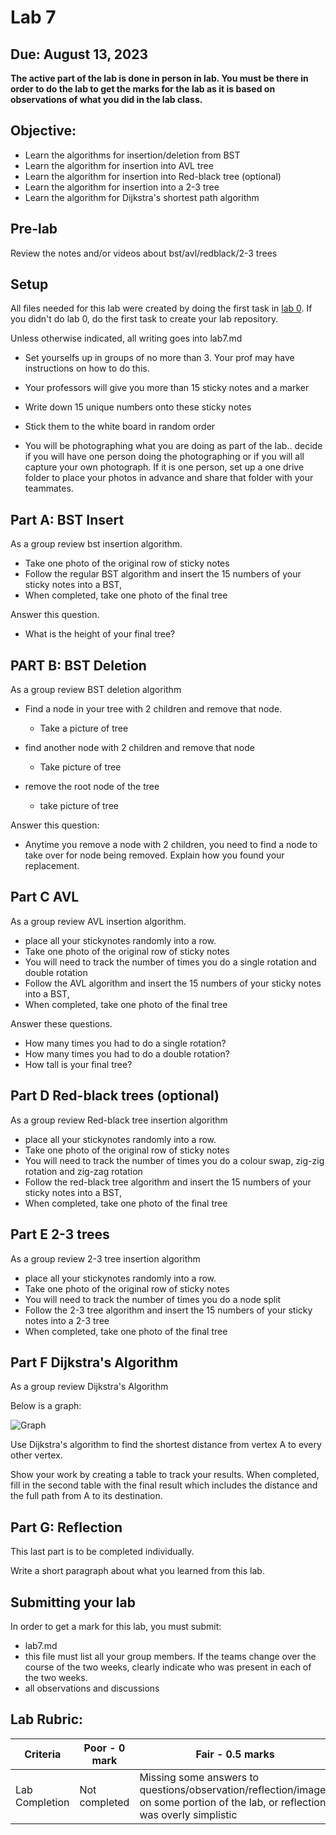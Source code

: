 # Lab 7

## Due: August 13, 2023

**The active part of the lab is done in person in lab.  You must be there in order to do the lab to get the marks for the lab as it is based on observations of what you did in the lab class.**

## Objective:

- Learn the algorithms for insertion/deletion from BST
- Learn the algorithm for insertion into AVL tree 
- Learn the algorithm for insertion into Red-black tree (optional)
- Learn the algorithm for insertion into a 2-3 tree
- Learn the algorithm for Dijkstra's shortest path algorithm

## Pre-lab

Review the notes and/or videos about bst/avl/redblack/2-3 trees

## Setup

All files needed for this lab were created by doing the first task in [lab 0](lab-00.md).  If you didn't do lab 0, do the first task to create your lab repository.

Unless otherwise indicated, all writing goes into lab7.md  
* Set yourselfs up in groups of no more than 3.  Your prof may have instructions on how to do this.
* Your professors will give you more than 15 sticky notes and a marker
* Write down 15 unique numbers onto these sticky notes

* Stick them to the white board in random order
* You will be photographing what you are doing as part of the lab.. decide if you will have one person doing the photographing or if you will all capture your own photograph.  If it is one person, set up a one drive folder to place your photos in advance and share that folder with your teammates.


## Part A: BST Insert

As a group review bst insertion algorithm.

* Take one photo of the original row of sticky notes
* Follow the regular BST algorithm and insert the 15 numbers of your sticky notes into a BST, 
* When completed, take one photo of the final tree


Answer this question.

* What is the height of your final tree?


## PART B: BST Deletion

As a group review BST deletion algorithm

* Find a node in your tree with 2 children and remove that node.
	* Take a picture of tree
* find another node with 2 children and remove that node
	* Take picture of tree

* remove the root node of the tree
	* take picture of tree

Answer this question:

* Anytime you remove a node with 2 children, you need to find a node to take over for node being removed.  Explain how you found your replacement.


## Part C AVL


As a group review AVL insertion algorithm.

* place all your stickynotes randomly into a row.
* Take one photo of the original row of sticky notes
* You will need to track the number of times you do a single rotation and double rotation
* Follow the AVL algorithm and insert the 15 numbers of your sticky notes into a BST, 
* When completed, take one photo of the final tree

Answer these questions. 
* How many times you had to do a single rotation?
* How many times you had to do a double rotation?
* How tall is your final tree?

## Part D Red-black trees (optional)

As a group review Red-black tree insertion algorithm

* place all your stickynotes randomly into a row.
* Take one photo of the original row of sticky notes
* You will need to track the number of times you do a colour swap, zig-zig rotation and zig-zag rotation
* Follow the red-black tree algorithm and insert the 15 numbers of your sticky notes into a BST, 
* When completed, take one photo of the final tree

## Part E 2-3 trees

As a group review 2-3 tree insertion algorithm

* place all your stickynotes randomly into a row.
* Take one photo of the original row of sticky notes
* You will need to track the number of times you do a node split
* Follow the 2-3 tree algorithm and insert the 15 numbers of your sticky notes into a 2-3 tree
* When completed, take one photo of the final tree

## Part F Dijkstra's Algorithm

As a group review Dijkstra's Algorithm

Below is a graph:

![Graph](https://user-images.githubusercontent.com/1699186/203682880-1f8d6068-3668-4b2c-9abe-40cb79294177.png)




Use Dijkstra's algorithm to find the shortest distance from vertex A to every other vertex.  

Show your work by creating a table to track your results.  When completed, fill in the second table with the final result which includes the distance and the full path from A to its destination.


## Part G: Reflection

This last part is to be completed individually.

Write a short paragraph about what you learned from this lab.


## Submitting your lab

In order to get a mark for this lab, you must submit:

* lab7.md
* this file must list all your group members.  If the teams change over the course of the two weeks, clearly indicate who was present in each of the two weeks.
* all observations and discussions


## Lab Rubric:

| Criteria       | Poor - 0 mark     | Fair - 0.5 marks                                                                                                                     | Good - 1 marks                                                              |
| -------------- | ----------------- | ------------------------------------------------------------------------------------------------------------------------------------ | --------------------------------------------------------------------------- |
| Lab Completion | Not completed | Missing some answers to questions/observation/reflection/images on some portion of the lab, or reflection was overly simplistic | All answers to questions/observation/reflection/images on lab were well done |
